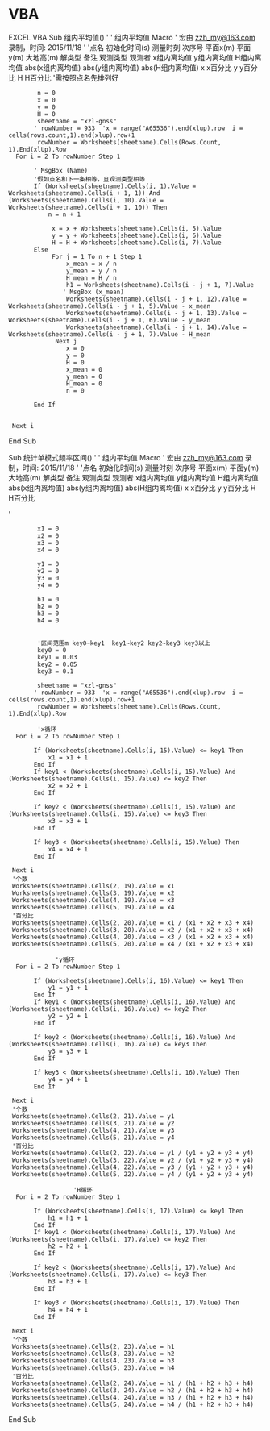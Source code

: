 # VBA
EXCEL VBA
Sub 组内平均值()
'
' 组内平均值 Macro
' 宏由 zzh_my@163.com 录制，时间: 2015/11/18
'
'点名    初始化时间(s)   测量时刻    次序号  平面x(m)    平面y(m)    大地高(m)   解类型  备注    观测类型    观测者  x组内离均值 y组内离均值 H组内离均值 abs(x组内离均值)    abs(y组内离均值)    abs(H组内离均值)        x   x百分比 y   y百分比 H   H百分比
      '需按照点名先排列好

            n = 0
            x = 0
            y = 0
            H = 0
            sheetname = "xzl-gnss"
           ' rowNumber = 933  'x = range("A65536").end(xlup).row  i = cells(rows.count,1).end(xlup).row+1
            rowNumber = Worksheets(sheetname).Cells(Rows.Count, 1).End(xlUp).Row
      For i = 2 To rowNumber Step 1
            
           ' MsgBox (Name)
           '假如点名和下一条相等，且观测类型相等
           If (Worksheets(sheetname).Cells(i, 1).Value = Worksheets(sheetname).Cells(i + 1, 1)) And (Worksheets(sheetname).Cells(i, 10).Value = Worksheets(sheetname).Cells(i + 1, 10)) Then
               n = n + 1
               
                x = x + Worksheets(sheetname).Cells(i, 5).Value
                y = y + Worksheets(sheetname).Cells(i, 6).Value
                H = H + Worksheets(sheetname).Cells(i, 7).Value
           Else
                For j = 1 To n + 1 Step 1
                    x_mean = x / n
                    y_mean = y / n
                    H_mean = H / n
                    h1 = Worksheets(sheetname).Cells(i - j + 1, 7).Value
                   ' MsgBox (x_mean)
                    Worksheets(sheetname).Cells(i - j + 1, 12).Value = Worksheets(sheetname).Cells(i - j + 1, 5).Value - x_mean
                    Worksheets(sheetname).Cells(i - j + 1, 13).Value = Worksheets(sheetname).Cells(i - j + 1, 6).Value - y_mean
                    Worksheets(sheetname).Cells(i - j + 1, 14).Value = Worksheets(sheetname).Cells(i - j + 1, 7).Value - H_mean
                 Next j
                    x = 0
                    y = 0
                    H = 0
                    x_mean = 0
                    y_mean = 0
                    H_mean = 0
                    n = 0
                    
           End If

     
     Next i
    
End Sub

Sub 统计单模式频率区间()
'
' 组内平均值 Macro
' 宏由 zzh_my@163.com 录制，时间: 2015/11/18
'
'点名    初始化时间(s)   测量时刻    次序号  平面x(m)    平面y(m)    大地高(m)   解类型  备注    观测类型    观测者  x组内离均值 y组内离均值 H组内离均值 abs(x组内离均值)    abs(y组内离均值)    abs(H组内离均值)        x   x百分比 y   y百分比 H   H百分比
                                                                                                                                                    
'
           
            x1 = 0
            x2 = 0
            x3 = 0
            x4 = 0
            
            y1 = 0
            y2 = 0
            y3 = 0
            y4 = 0
            
            h1 = 0
            h2 = 0
            h3 = 0
            h4 = 0
            

            '区间范围m key0~key1  key1~key2 key2~key3 key3以上
            key0 = 0
            key1 = 0.03
            key2 = 0.05
            key3 = 0.1

            sheetname = "xzl-gnss"
           ' rowNumber = 933  'x = range("A65536").end(xlup).row  i = cells(rows.count,1).end(xlup).row+1
            rowNumber = Worksheets(sheetname).Cells(Rows.Count, 1).End(xlUp).Row
            
            'x循环
      For i = 2 To rowNumber Step 1
            
           If (Worksheets(sheetname).Cells(i, 15).Value) <= key1 Then
               x1 = x1 + 1
           End If
           If key1 < (Worksheets(sheetname).Cells(i, 15).Value) And (Worksheets(sheetname).Cells(i, 15).Value) <= key2 Then
               x2 = x2 + 1
           End If

           If key2 < (Worksheets(sheetname).Cells(i, 15).Value) And (Worksheets(sheetname).Cells(i, 15).Value) <= key3 Then
               x3 = x3 + 1
           End If
           
           If key3 < (Worksheets(sheetname).Cells(i, 15).Value) Then
               x4 = x4 + 1
           End If
     
     Next i
     '个数
     Worksheets(sheetname).Cells(2, 19).Value = x1
     Worksheets(sheetname).Cells(3, 19).Value = x2
     Worksheets(sheetname).Cells(4, 19).Value = x3
     Worksheets(sheetname).Cells(5, 19).Value = x4
     '百分比
     Worksheets(sheetname).Cells(2, 20).Value = x1 / (x1 + x2 + x3 + x4)
     Worksheets(sheetname).Cells(3, 20).Value = x2 / (x1 + x2 + x3 + x4)
     Worksheets(sheetname).Cells(4, 20).Value = x3 / (x1 + x2 + x3 + x4)
     Worksheets(sheetname).Cells(5, 20).Value = x4 / (x1 + x2 + x3 + x4)
     
                 'y循环
      For i = 2 To rowNumber Step 1
            
           If (Worksheets(sheetname).Cells(i, 16).Value) <= key1 Then
               y1 = y1 + 1
           End If
           If key1 < (Worksheets(sheetname).Cells(i, 16).Value) And (Worksheets(sheetname).Cells(i, 16).Value) <= key2 Then
               y2 = y2 + 1
           End If

           If key2 < (Worksheets(sheetname).Cells(i, 16).Value) And (Worksheets(sheetname).Cells(i, 16).Value) <= key3 Then
               y3 = y3 + 1
           End If
           
           If key3 < (Worksheets(sheetname).Cells(i, 16).Value) Then
               y4 = y4 + 1
           End If
     
     Next i
     '个数
     Worksheets(sheetname).Cells(2, 21).Value = y1
     Worksheets(sheetname).Cells(3, 21).Value = y2
     Worksheets(sheetname).Cells(4, 21).Value = y3
     Worksheets(sheetname).Cells(5, 21).Value = y4
     '百分比
     Worksheets(sheetname).Cells(2, 22).Value = y1 / (y1 + y2 + y3 + y4)
     Worksheets(sheetname).Cells(3, 22).Value = y2 / (y1 + y2 + y3 + y4)
     Worksheets(sheetname).Cells(4, 22).Value = y3 / (y1 + y2 + y3 + y4)
     Worksheets(sheetname).Cells(5, 22).Value = y4 / (y1 + y2 + y3 + y4)
     
                      'H循环
      For i = 2 To rowNumber Step 1
            
           If (Worksheets(sheetname).Cells(i, 17).Value) <= key1 Then
               h1 = h1 + 1
           End If
           If key1 < (Worksheets(sheetname).Cells(i, 17).Value) And (Worksheets(sheetname).Cells(i, 17).Value) <= key2 Then
               h2 = h2 + 1
           End If

           If key2 < (Worksheets(sheetname).Cells(i, 17).Value) And (Worksheets(sheetname).Cells(i, 17).Value) <= key3 Then
               h3 = h3 + 1
           End If
           
           If key3 < (Worksheets(sheetname).Cells(i, 17).Value) Then
               h4 = h4 + 1
           End If
     
     Next i
     '个数
     Worksheets(sheetname).Cells(2, 23).Value = h1
     Worksheets(sheetname).Cells(3, 23).Value = h2
     Worksheets(sheetname).Cells(4, 23).Value = h3
     Worksheets(sheetname).Cells(5, 23).Value = h4
     '百分比
     Worksheets(sheetname).Cells(2, 24).Value = h1 / (h1 + h2 + h3 + h4)
     Worksheets(sheetname).Cells(3, 24).Value = h2 / (h1 + h2 + h3 + h4)
     Worksheets(sheetname).Cells(4, 24).Value = h3 / (h1 + h2 + h3 + h4)
     Worksheets(sheetname).Cells(5, 24).Value = h4 / (h1 + h2 + h3 + h4)
End Sub

